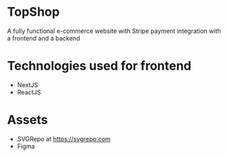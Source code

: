 # TopShop
A fully functional e-commerce website with Stripe payment integration
with a frontend and a backend 
# Technologies used for frontend
- NextJS 
- ReactJS

# Assets
- SVGRepo at https://svgrepo.com
- Figma 
